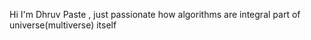 Hi I'm Dhruv Paste , just passionate how algorithms are integral part of universe(multiverse) itself
